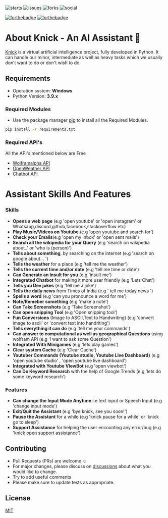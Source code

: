 ![starts](https://img.shields.io/github/stars/iamDyeus/KnickAI)
![issues](https://img.shields.io/github/issues/iamDyeus/KnickAI)
![forks](https://img.shields.io/github/forks/iamDyeus/KnickAI)
![social](https://img.shields.io/github/license/iamDyeus/KnickAI)

[![forthebadge](https://forthebadge.com/images/badges/made-with-python.svg)](https://forthebadge.com)
[![forthebadge](https://forthebadge.com/images/badges/open-source.svg)](https://forthebadge.com)

# About Knick - An AI Assistant  🧠
[Knick](http://bit.ly/knickassistant) is a virtual artificial intelligence project, fully developed in Python. It can handle our minor, intermediate as well as heavy tasks which we usually don’t want to do or don't wish to do.
## Requirements
* Operation system: **Windows**
* Python Version: **3.9.x**
### Required Modules
* Use the package manager [pip](https://pip.pypa.io/en/stable/) to install all the Required Modules.
```bash
pip install -r requirements.txt
```
### Required API's
All the API's mentioned below are Free
* [Wolframalpha API](https://products.wolframalpha.com/api/)
* [OpenWeather API](https://openweathermap.org/api)
* [Chatbot API](https://api-info.pgamerx.com/)


# Assistant Skills And Features
### Skills
*   **Opens a web page** (e.g 'open youtube' or 'open instagram' or Whatsapp,discord,github,facebook,stackoverflow etc)
*   **Play Music/Videos on Youtube** (e.g 'open youtube and search for')
*   **Check your Emails**(e.g 'open my inbox' or 'open sent mails')
*   **Search all the wikipedia for your Query** (e.g 'search on wikipedia about..' or 'who is (person)')
*   **Tells about something**, by searching on the internet (e.g 'search on google about... ')
*   **Tells the weather** for a place (e.g 'tell me the weather')
*   **Tells the current time and/or date** (e.g 'tell me time or date')
*   **Can Generate an Insult for you** (e.g 'insult me')
*   **Integrated Chatbot** for making it more user friendly  (e.g 'Lets Chat')
*   **Tells you Dev jokes** (e.g 'tell me a joke')
*   **Tells the daily news** from Times of India (e.g ' tell me today news ')
*   **Spells a word** (e.g 'can you pronounce a word for me')
*   **Note/Remeber something** (e.g 'make a note')
*   **Can Take Screenshots** (e.g 'Take Screenshot')
*   **Can open snipping Tool** (e.g 'Open snipping tool')
*   **Fun Conversions** (Image to ASCII,Text to Handwriting) (e.g 'convert image to ascii' or 'convert text into handriting')
*   **Tells everything it can do** (e.g 'tell me your commands')
*   **Can answer to computational as well as geographical Questions** using wolfram API (e.g 'i want to ask some Question')
*   **Integrated With Minigames** (e.g 'lets play games')
*   **Clear system Cache** (e.g 'Clear Cache')
*   **Youtuber Commands (Youtube studio, Youtube Live Dashboard)** (e.g 'open youtube studio' , 'open youtube live dashboard')
*   **Integrated with Youtube ViewBot**  (e.g 'open viewbot')
*   **Can Do Keyword Research** with the help of Google Trends (e.g 'lets do some keyword research')

### Features
*   **Can change the Input Mode Anytime** i.e text input or Speech Input (e.g 'change input mode')
*   **Exit/Quit the Assistant** (e.g 'bye knick, see you soon!')
*   **Pause the Assistant** for a while (e.g 'knick pause for a while' or 'knick go to sleep')
*   **Support Assistance** for helping the user encounting any error/bug (e.g 'knick open support assistance')

## Contributing
* Pull Requests (PRs) are welcome :relaxed:
* For major changes, please discuss on [discussions](https://github.com/iamDyeus/KnickAI/discussions) about what you would like to change.
* Try to add useful comments
* Please make sure to update tests as appropriate.

## License
[MIT](https://choosealicense.com/licenses/mit/)

